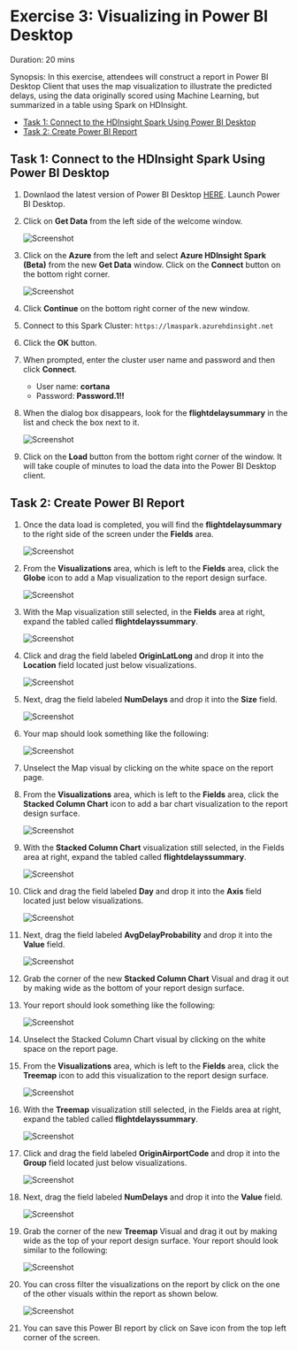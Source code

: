 # Exercise 3: Visualizing in Power BI Desktop

Duration: 20 mins

Synopsis: In this exercise, attendees will construct a report in Power BI Desktop Client that uses the map visualization to illustrate the predicted delays, using the data originally scored using Machine Learning, but summarized in a table using Spark on HDInsight.

* [Task 1: Connect to the HDInsight Spark Using Power BI Desktop](##task-2-connect-to-the-hdinsight-spark-using-power-bi-desktop)
* [Task 2: Create Power BI Report](##task-3-create-power-bi-report)

## Task 1: Connect to the HDInsight Spark Using Power BI Desktop

1. Downlaod the latest version of Power BI Desktop [HERE](https://powerbi.microsoft.com/en-us/desktop/).  Launch Power BI Desktop.
2. Click on **Get Data** from the left side of the welcome window.

    ![Screenshot](images/connect_to_the_hdinsight_spark_using_power_bi_desktop_0.png)

1. Click on the **Azure** from the left and select **Azure HDInsight Spark (Beta)** from the new **Get Data** window. Click on the **Connect** button on the bottom right corner.

    ![Screenshot](images/connect_to_the_hdinsight_spark_using_power_bi_desktop_1.png)

1. Click **Continue** on the bottom right corner of the new window.
2. Connect to this Spark Cluster: `https://lmaspark.azurehdinsight.net`
3. Click the **OK** button.
4. When prompted, enter the cluster user name and password and then click **Connect**.
   - User name: **cortana**
   - Password: **Password.1!!**

2. When the dialog box disappears, look for the **flightdelaysummary** in the list and check the box next to it.

    ![Screenshot](images/connect_to_the_hdinsight_spark_using_power_bi_desktop_3.png)

2. Click on the **Load** button from the bottom right corner of the window. It will take couple of minutes to load the data into the Power BI Desktop client.

## Task 2: Create Power BI Report

1. Once the data load is completed, you will find the **flightdelaysummary** to the right side of the screen under the **Fields** area.

    ![Screenshot](images/create_power_bi_report_0.png)

1. From the **Visualizations** area, which is left to the **Fields** area, click the **Globe** icon to add a Map visualization to the report design surface.

    ![Screenshot](images/create_power_bi_report_1.png)

1. With the Map visualization still selected, in the **Fields** area at right, expand the tabled called **flightdelayssummary**.

    ![Screenshot](images/create_power_bi_report_2.png)

1. Click and drag the field labeled **OriginLatLong** and drop it into the **Location** field located just below visualizations.

    ![Screenshot](images/create_power_bi_report_3.png)

1. Next, drag the field labeled **NumDelays** and drop it into the **Size** field.

    ![Screenshot](images/create_power_bi_report_4.png)

1. Your map should look something like the following:

    ![Screenshot](images/create_power_bi_report_5.png)

1. Unselect the Map visual by clicking on the white space on the report page.
2. From the **Visualizations** area, which is left to the **Fields** area, click the **Stacked Column Chart** icon to add a bar chart visualization to the report design surface.

    ![Screenshot](images/create_power_bi_report_6.png)

1. With the **Stacked Column Chart** visualization still selected, in the Fields area at right, expand the tabled called **flightdelayssummary**.

    ![Screenshot](images/create_power_bi_report_7.png)

1. Click and drag the field labeled **Day** and drop it into the **Axis** field located just below visualizations.

    ![Screenshot](images/create_power_bi_report_8.png)

1. Next, drag the field labeled **AvgDelayProbability** and drop it into the **Value** field.

    ![Screenshot](images/create_power_bi_report_9.png)

1. Grab the corner of the new **Stacked Column Chart** Visual and drag it out by making wide as the bottom of your report design surface.
2. Your report should look something like the following:

    ![Screenshot](images/create_power_bi_report_10.png)

1. Unselect the Stacked Column Chart visual by clicking on the white space on the report page.
2. From the **Visualizations** area, which is left to the **Fields** area, click the **Treemap** icon to add this visualization to the report design surface.

    ![Screenshot](images/create_power_bi_report_11.png)

1. With the **Treemap** visualization still selected, in the Fields area at right, expand the tabled called **flightdelayssummary**.

    ![Screenshot](images/create_power_bi_report_12.png)

1. Click and drag the field labeled **OriginAirportCode** and drop it into the **Group** field located just below visualizations.

    ![Screenshot](images/create_power_bi_report_13.png)

1. Next, drag the field labeled **NumDelays** and drop it into the **Value** field.

    ![Screenshot](images/create_power_bi_report_14.png)

1. Grab the corner of the new **Treemap** Visual and drag it out by making wide as the top of your report design surface. Your report should look similar to the following:

    ![Screenshot](images/create_power_bi_report_15.png)

1. You can cross filter the visualizations on the report by click on the one of the other visuals within the report as shown below.

    ![Screenshot](images/create_power_bi_report_16.png)

1. You can save this Power BI report by click on Save icon from the top left corner of the screen.


